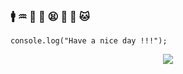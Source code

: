 ### :mens: :aquarius: :office: :bug: :tired_face: :money_with_wings: :iphone: :cat:
    console.log("Have a nice day !!!");
<p align="center">
    <img src="https://raw.githubusercontent.com/tamnd23/tamnd23/master/source.gif">
</p>
